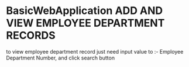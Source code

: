 # BasicWebApplication ADD AND VIEW EMPLOYEE DEPARTMENT RECORDS
to view employee department record just need input value to :- Employee Department Number, and click search button
